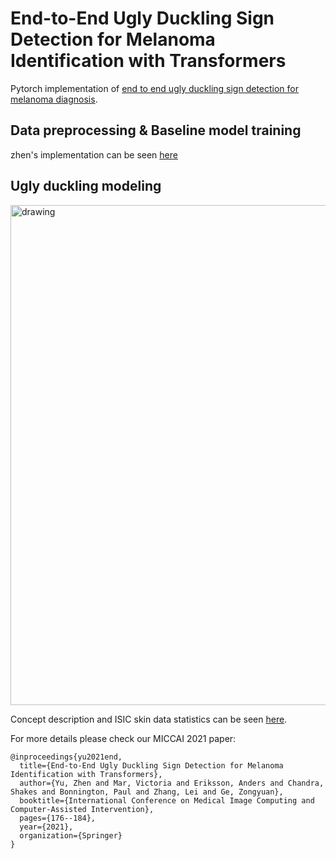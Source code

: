 # End-to-End Ugly Duckling Sign Detection for Melanoma Identification with Transformers
Pytorch implementation of [end to end ugly duckling sign detection for melanoma diagnosis](https://link.springer.com/chapter/10.1007/978-3-030-87234-2_17). 
## Data preprocessing & Baseline model training
zhen's implementation can be seen [here](https://github.com/zyimia/SIIMISIC2020/tree/master/Zhen)
## Ugly duckling modeling

<img src="https://github.com/zyimia/SIIMISIC2020/blob/master/Zhen/ugly_duckling/ugly_duckling_sign/ugly_duckling_sign.png" alt="drawing" width="800"/>

Concept description and ISIC skin data statistics can be seen [here](https://github.com/zyimia/SIIMISIC2020/blob/master/Zhen/ugly_duckling/ugly_duckling_sign/ugly_duckling.pdf).

For more details please check our MICCAI 2021 paper:
```
@inproceedings{yu2021end,
  title={End-to-End Ugly Duckling Sign Detection for Melanoma Identification with Transformers},
  author={Yu, Zhen and Mar, Victoria and Eriksson, Anders and Chandra, Shakes and Bonnington, Paul and Zhang, Lei and Ge, Zongyuan},
  booktitle={International Conference on Medical Image Computing and Computer-Assisted Intervention},
  pages={176--184},
  year={2021},
  organization={Springer}
}
```
